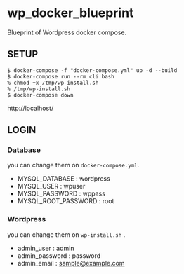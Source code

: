 # wp_docker_blueprint

Blueprint of Wordpress docker compose.

## SETUP
```
$ docker-compose -f "docker-compose.yml" up -d --build
$ docker-compose run --rm cli bash
% chmod +x /tmp/wp-install.sh
% /tmp/wp-install.sh
$ docker-compose down
```

http://localhost/


## LOGIN

### Database
you can change them on `docker-compose.yml`.

- MYSQL_DATABASE : wordpress
- MYSQL_USER : wpuser
- MYSQL_PASSWORD : wppass
- MYSQL_ROOT_PASSWORD : root

### Wordpress
you can change them on `wp-install.sh` .
- admin_user : admin
- admin_password : password
- admin_email : sample@example.com
